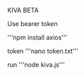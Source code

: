 KIVA BETA

Use bearer token

'''npm install axios'''

token 
'''nano token.txt'''

run 
'''node kiva.js'''


